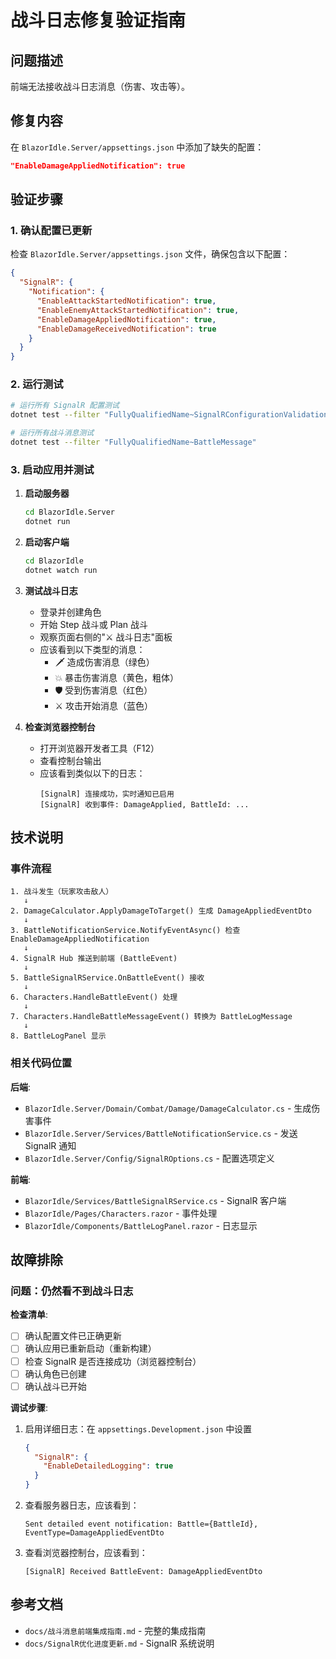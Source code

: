 # 战斗日志修复验证指南

## 问题描述
前端无法接收战斗日志消息（伤害、攻击等）。

## 修复内容
在 `BlazorIdle.Server/appsettings.json` 中添加了缺失的配置：
```json
"EnableDamageAppliedNotification": true
```

## 验证步骤

### 1. 确认配置已更新
检查 `BlazorIdle.Server/appsettings.json` 文件，确保包含以下配置：

```json
{
  "SignalR": {
    "Notification": {
      "EnableAttackStartedNotification": true,
      "EnableEnemyAttackStartedNotification": true,
      "EnableDamageAppliedNotification": true,
      "EnableDamageReceivedNotification": true
    }
  }
}
```

### 2. 运行测试
```bash
# 运行所有 SignalR 配置测试
dotnet test --filter "FullyQualifiedName~SignalRConfigurationValidationTests"

# 运行所有战斗消息测试
dotnet test --filter "FullyQualifiedName~BattleMessage"
```

### 3. 启动应用并测试

1. **启动服务器**
   ```bash
   cd BlazorIdle.Server
   dotnet run
   ```

2. **启动客户端**
   ```bash
   cd BlazorIdle
   dotnet watch run
   ```

3. **测试战斗日志**
   - 登录并创建角色
   - 开始 Step 战斗或 Plan 战斗
   - 观察页面右侧的"⚔️ 战斗日志"面板
   - 应该看到以下类型的消息：
     - 🗡️ 造成伤害消息（绿色）
     - 💥 暴击伤害消息（黄色，粗体）
     - 🛡️ 受到伤害消息（红色）
     - ⚔️ 攻击开始消息（蓝色）

4. **检查浏览器控制台**
   - 打开浏览器开发者工具（F12）
   - 查看控制台输出
   - 应该看到类似以下的日志：
     ```
     [SignalR] 连接成功，实时通知已启用
     [SignalR] 收到事件: DamageApplied, BattleId: ...
     ```

## 技术说明

### 事件流程
```
1. 战斗发生（玩家攻击敌人）
   ↓
2. DamageCalculator.ApplyDamageToTarget() 生成 DamageAppliedEventDto
   ↓
3. BattleNotificationService.NotifyEventAsync() 检查 EnableDamageAppliedNotification
   ↓
4. SignalR Hub 推送到前端 (BattleEvent)
   ↓
5. BattleSignalRService.OnBattleEvent() 接收
   ↓
6. Characters.HandleBattleEvent() 处理
   ↓
7. Characters.HandleBattleMessageEvent() 转换为 BattleLogMessage
   ↓
8. BattleLogPanel 显示
```

### 相关代码位置

**后端**:
- `BlazorIdle.Server/Domain/Combat/Damage/DamageCalculator.cs` - 生成伤害事件
- `BlazorIdle.Server/Services/BattleNotificationService.cs` - 发送 SignalR 通知
- `BlazorIdle.Server/Config/SignalROptions.cs` - 配置选项定义

**前端**:
- `BlazorIdle/Services/BattleSignalRService.cs` - SignalR 客户端
- `BlazorIdle/Pages/Characters.razor` - 事件处理
- `BlazorIdle/Components/BattleLogPanel.razor` - 日志显示

## 故障排除

### 问题：仍然看不到战斗日志

**检查清单**:
- [ ] 确认配置文件已正确更新
- [ ] 确认应用已重新启动（重新构建）
- [ ] 检查 SignalR 是否连接成功（浏览器控制台）
- [ ] 确认角色已创建
- [ ] 确认战斗已开始

**调试步骤**:
1. 启用详细日志：在 `appsettings.Development.json` 中设置
   ```json
   {
     "SignalR": {
       "EnableDetailedLogging": true
     }
   }
   ```

2. 查看服务器日志，应该看到：
   ```
   Sent detailed event notification: Battle={BattleId}, EventType=DamageAppliedEventDto
   ```

3. 查看浏览器控制台，应该看到：
   ```
   [SignalR] Received BattleEvent: DamageAppliedEventDto
   ```

## 参考文档
- `docs/战斗消息前端集成指南.md` - 完整的集成指南
- `docs/SignalR优化进度更新.md` - SignalR 系统说明

